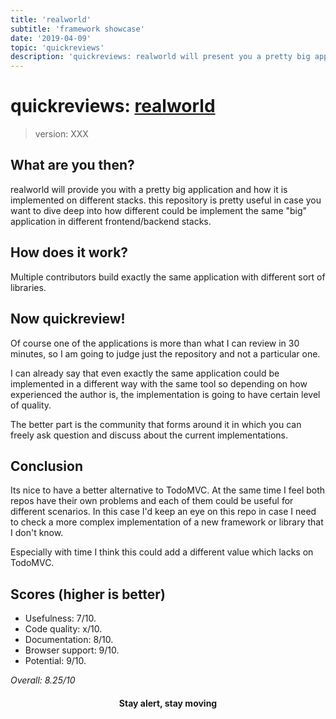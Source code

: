 ```yaml
---
title: 'realworld'
subtitle: 'framework showcase'
date: '2019-04-09'
topic: 'quickreviews'
description: 'quickreviews: realworld will present you a pretty big application and how it is implemented on different stacks'
---
```


# quickreviews: [realworld](https://github.com/gothinkster/realworld)

> version: XXX

## What are you then?

realworld will provide you with a pretty big application and how it is implemented on different stacks. this repository is pretty useful in case you want to dive deep into how different could be implement the same "big" application in different frontend/backend stacks.

## How does it work?

Multiple contributors build exactly the same application with different sort of libraries.

## Now quickreview!

Of course one of the applications is more than what I can review in 30 minutes, so I am going to judge just the repository and not a particular one.  

I can already say that even exactly the same application could be implemented in a different way with the same tool so depending on how experienced the author is, the implementation is going to have certain level of quality.

The better part is the community that forms around it in which you can freely ask question and discuss about the current implementations.

## Conclusion

Its nice to have a better alternative to TodoMVC. At the same time I feel both repos have their own problems and each of them could be useful for different scenarios. In this case I'd keep an eye on this repo in case I need to check a more complex implementation of a new framework or library that I don't know.

Especially with time I think this could add a different value which lacks on TodoMVC.

## Scores (higher is better)

- Usefulness: 7/10.
- Code quality: x/10.
- Documentation: 8/10.
- Browser support: 9/10.
- Potential: 9/10.

_Overall: 8.25/10_

<h4 align="center" styles="text-weight: bold">
  Stay alert, stay moving
</h4>
